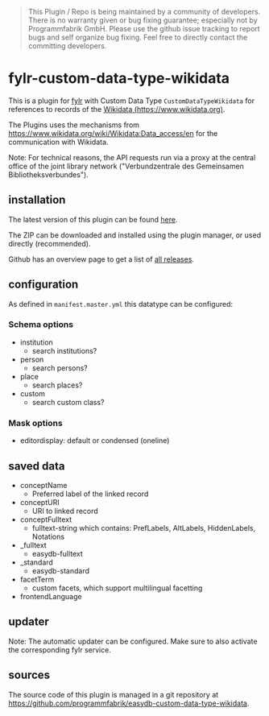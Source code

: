 > This Plugin / Repo is being maintained by a community of developers.
There is no warranty given or bug fixing guarantee; especially not by
Programmfabrik GmbH. Please use the github issue tracking to report bugs
and self organize bug fixing. Feel free to directly contact the committing
developers.

# fylr-custom-data-type-wikidata

This is a plugin for [fylr](https://docs.fylr.io/) with Custom Data Type `CustomDataTypeWikidata` for references to records of the [Wikidata (https://www.wikidata.org)](https://www.wikidata.org).

The Plugins uses the mechanisms from <https://www.wikidata.org/wiki/Wikidata:Data_access/en> for the communication with Wikidata.

Note: For technical reasons, the API requests run via a proxy at the central office of the joint library network ("Verbundzentrale des Gemeinsamen Bibliotheksverbundes").

## installation

The latest version of this plugin can be found [here](https://github.com/programmfabrik/fylr-plugin-custom-data-type-wikidata/releases/latest/download/customDataTypeWikidata.zip).

The ZIP can be downloaded and installed using the plugin manager, or used directly (recommended).

Github has an overview page to get a list of [all releases](https://github.com/programmfabrik/fylr-plugin-custom-data-type-wikidata/releases/).


## configuration

As defined in `manifest.master.yml` this datatype can be configured:

### Schema options
* institution
    * search institutions?
* person
    * search persons?
* place
    * search places?
* custom
    * search custom class?

### Mask options
* editordisplay: default or condensed (oneline)

## saved data
* conceptName
    * Preferred label of the linked record
* conceptURI
    * URI to linked record
* conceptFulltext
    * fulltext-string which contains: PrefLabels, AltLabels, HiddenLabels, Notations
* _fulltext
    * easydb-fulltext
* _standard
    * easydb-standard
* facetTerm
    * custom facets, which support multilingual facetting
* frontendLanguage

## updater

Note: The automatic updater can be configured. Make sure to also activate the corresponding fylr service.


## sources

The source code of this plugin is managed in a git repository at <https://github.com/programmfabrik/easydb-custom-data-type-wikidata>.